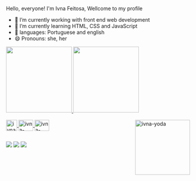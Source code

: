 Hello, everyone! I'm Ivna Feitosa, Wellcome to my profile



- 🔭 I’m currently working with front end web development
- 🌱 I’m currently learning HTML, CSS and JavaScript
- 💬 languages: Portuguese and english
- 😄 Pronouns: she, her

<div>
  <a href="https://github.com/IvnaFeitosa">
    <img height="180em" src="https://github-readme-stats.vercel.app/api?username=IvnaFeitosa&show_icons=true&theme=radical"/>
    <img height="180em" src="https://github-readme-stats.vercel.app/api/top-langs/?username=IvnaFeitosa&theme=radical"/>
    

</div>
 
  
<div style:"display: inline_block"><br>
 <img align="center" alt="ivna-figma" height="30em" wifth="40" src="https://cdn.jsdelivr.net/gh/devicons/devicon/icons/figma/figma-original.svg" />
 <img align="center" alt="ivna-html" height="30em" width="40" src="https://cdn.jsdelivr.net/gh/devicons/devicon/icons/html5/html5-original.svg" />
 <img align="center" alt="ivna-discord" height="30em" width="40" src="https://cdn.jsdelivr.net/gh/devicons/devicon/icons/css3/css3-original.svg" />
 <img align="right" alt="ivna-yoda" height="150em" width="150" src="https://media.discordapp.net/attachments/1013474353876312107/1064680414293262436/gifivnaoriginal.gif" />
</div>

##

<div>
  <a href="https://www.linkedin.com/in/ivna-feitosa-263b82123/" target="_blank"> <img src="https://img.shields.io/badge/LinkedIn-0077B5?style=for-the-badge&logo=linkedin&logoColor=white"></a>
  <a href="mailto:ivnacontato.dev@gmail.com" target="_blank"> <img src="https://img.shields.io/badge/Gmail-D14836?style=for-the-badge&logo=gmail&logoColor=white"></a>
  <a href="https://discord.gg/fUmXdfFf" target="_blank"> <img src="https://img.shields.io/badge/Discord-5865F2?style=for-the-badge&logo=discord&logoColor=white"></a>

</div>
  


